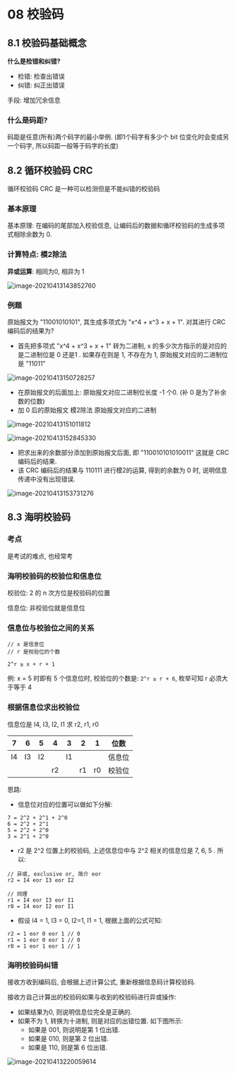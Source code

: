 # 08 校验码

## 8.1 校验码基础概念

**什么是检错和纠错?**

+ 检错: 检查出错误
+ 纠错: 纠正出错误

手段: 增加冗余信息

### 什么是码距?

码距是任意(所有)两个码字的最小举例. (即1个码字有多少个 bit 位变化时会变成另一个码字, 所以码距一般等于码字的长度)

## 8.2 循环校验码 CRC

循环校验码 CRC 是一种可以检测但是不能纠错的校验码

### 基本原理

基本原理: 在编码的尾部加入校验信息, 让编码后的数据和循环校验码的生成多项式相除余数为 0. 

### 计算特点: 模2除法

**异或运算**: 相同为0, 相异为 1 

![image-20210413143852760](image-20210413143852760.png)

### 例题

原始报文为 "11001010101", 其生成多项式为 "x^4 + x^3 + x + 1". 对其进行 CRC 编码后的结果为?

+ 首先把多项式 "x^4 + x^3 + x + 1" 转为二进制, x 的多少次方指示的是对应的是二进制位是 0 还是1 . 如果存在则是 1, 不存在为 1,  原始报文对应的二进制位是 "11011"

![image-20210413150728257](image-20210413150728257.png)

+ 在原始报文的后面加上: 原始报文对应二进制位长度 -1 个0. (补 0 是为了补余数的位数)
+ 加 0 后的原始报文 模2除法 原始报文对应的二进制

![image-20210413151011812](image-20210413151011812.png)

 ![image-20210413152845330](image-20210413152845330.png)

+ 把求出来的余数部分添加到原始报文后面, 即 "110010101010011" 这就是 CRC编码后的结果.
+ 该 CRC 编码后的结果与 110111 进行模2的运算, 得到的余数为 0 时, 说明信息传递中没有出现错误.

![image-20210413153731276](image-20210413153731276.png)

## 8.3 海明校验码

### 考点

是考试的难点, 也经常考

### 海明校验码的校验位和信息位 

校验位: 2 的 n 次方位是校验码的位置

信息位: 非校验位就是信息位

### 信息位与校验位之间的关系

```
// x 是信息位
// r 是校验位的个数

2^r ≥ x + r + 1
```

例: x = 5 时即有 5 个信息位时, 校验位的个数是:  `2^r ≥ r + 6`,  枚举可知 r 必须大于等于 4

### 根据信息位求出校验位

信息位是 I4, I3, I2, I1 求 r2, r1, r0 

| 7    | 6    | 5    | 4    | 3    | 2    | 1    | 位数   |
| ---- | ---- | ---- | ---- | ---- | ---- | ---- | ------ |
| I4   | I3   | I2   |      | I1   |      |      | 信息位 |
|      |      |      | r2   |      | r1   | r0   | 校验位 |

思路:

+ 信息位对应的位置可以做如下分解:

```
7 = 2^2 + 2^1 + 2^0
6 = 2^2 + 2^1
5 = 2^2 + 2^0	
3 = 2^1 + 2^0
```

+ r2 是 2^2 位置上的校验码, 上述信息位中与 2^2 相关的信息位是 7, 6, 5 . 所以:

```
// 异或, exclusive or, 简介 eor
r2 = I4 eor I3 eor I2

// 同理
r1 = I4 eor I3 eor I1
r0 = I4 eor I2 eor I1
```

+ 假设 I4 = 1, I3 = 0, I2=1, I1 = 1, 根据上面的公式可知:

```
r2 = 1 eor 0 eor 1 // 0
r1 = 1 eor 0 eor 1 // 0
r0 = 1 eor 1 eor 1 // 1
```

### 海明校验码纠错

接收方收到编码后, 会根据上述计算公式, 重新根据信息码计算校验码. 

接收方自己计算出的校验码如果与收到的校验码进行异或操作:

+ 如果结果为0, 则说明信息位完全是正确的.
+ 如果不为 1, 转换为十进制, 则是对应的出错位置. 如下图所示: 
  + 如果是 001, 则说明是第 1 位出错.
  + 如果是 010, 则是第 2 位出错.
  + 如果是 110, 则是第 6 位出错.

![image-20210413220059614](image-20210413220059614.png)

